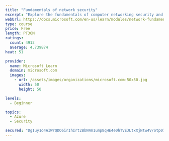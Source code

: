 ```yaml
---
title: "Fundamentals of network security"
excerpt: "Explore the fundamentals of computer networking security and monitoring."
webUrl: https://docs.microsoft.com/en-us/learn/modules/network-fundamentals-2/
type: course
price: Free
length: PT36M
ratings:
  count: 4913
  average: 4.739874
heat: 51

provider:
  name: Microsoft Learn
  domain: microsoft.com
  images:
    - url: /assets/images/organizations/microsoft.com-50x50.jpg
      width: 50
      height: 50

levels:
  - Beginner

topics:
  - Azure
  - Security

secured: "DgIuy1o4AIWrQDO6irIhIrt2BbN4m1ump8qHE4e0hTVEJLtxXjNtw4V/otp07tzkGX/TsguM8Q5zZztD5Eex6AN7NJCyZtOvCjoZvBdzLDhq4XDGVf6BL5n7kg/nsEBFTHLnPBfcFQuw0DTOz+gaVyQinC8ZXrY3BEKfRY15jxrjN2LU/4bSoSSwlubVoTyZTceIsH2D1YxAWWlu0DvvYuoOlMK0SLjNNWdUviRXYQNeo74QI83B3kLmfQpSTy74btEyY+FmJarUhEP8ETpdGvzguub/YWn7TwE/eZfN/7US/RWYdqGIuP7WfX3nvepzej7VEai+52/GAf03qfKuy839zQVzxcV5pffWMi4mgALMr0uetbFIw5dQj9oaf1OyW5aXFQsxaKkEem/kVnQJUcMXFsxm0SDuvo3DnShLWag=;V7I81IgItUMX5sEsRt2IkQ=="
---
```


